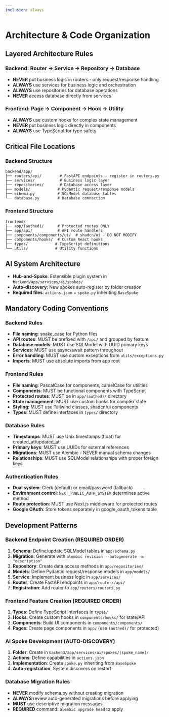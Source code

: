 ```yaml
---
inclusion: always
---
```


# Architecture & Code Organization

## Layered Architecture Rules

### Backend: Router → Service → Repository → Database
- **NEVER** put business logic in routers - only request/response handling
- **ALWAYS** use services for business logic and orchestration
- **ALWAYS** use repositories for database operations
- **NEVER** access database directly from services

### Frontend: Page → Component → Hook → Utility
- **ALWAYS** use custom hooks for complex state management
- **NEVER** put business logic directly in components
- **ALWAYS** use TypeScript for type safety

## Critical File Locations

### Backend Structure
```
backend/app/
├── routers/api/        # FastAPI endpoints - register in routers.py
├── services/           # Business logic layer
├── repositories/       # Database access layer
├── models/            # Pydantic request/response models
├── schema.py          # SQLModel database tables
└── database.py        # Database connection
```

### Frontend Structure
```
frontend/
├── app/(authed)/      # Protected routes ONLY
├── app/api/           # API route handlers
├── components/components/ui/  # shadcn/ui - DO NOT MODIFY
├── components/hooks/  # Custom React hooks
├── types/            # TypeScript definitions
└── utils/            # Utility functions
```

## AI System Architecture
- **Hub-and-Spoke**: Extensible plugin system in `backend/app/services/ai/spokes/`
- **Auto-discovery**: New spokes auto-register by folder creation
- **Required files**: `actions.json` + `spoke.py` inheriting `BaseSpoke`

## Mandatory Coding Conventions

### Backend Rules
- **File naming**: snake_case for Python files
- **API routes**: MUST be prefixed with `/api/` and grouped by feature
- **Database models**: MUST use SQLModel with UUID primary keys
- **Services**: MUST use async/await pattern throughout
- **Error handling**: MUST use custom exceptions from `utils/exceptions.py`
- **Imports**: MUST use absolute imports from app root

### Frontend Rules
- **File naming**: PascalCase for components, camelCase for utilities
- **Components**: MUST be functional components with TypeScript
- **Protected routes**: MUST be in `app/(authed)/` directory
- **State management**: MUST use custom hooks for complex state
- **Styling**: MUST use Tailwind classes, shadcn/ui components
- **Types**: MUST define interfaces in `types/` directory

### Database Rules
- **Timestamps**: MUST use Unix timestamps (float) for created_at/updated_at
- **Primary keys**: MUST use UUIDs for external references
- **Migrations**: MUST use Alembic - NEVER manual schema changes
- **Relationships**: MUST use SQLModel relationships with proper foreign keys

### Authentication Rules
- **Dual system**: Clerk (default) or email/password (fallback)
- **Environment control**: `NEXT_PUBLIC_AUTH_SYSTEM` determines active method
- **Route protection**: MUST use Next.js middleware for protected routes
- **Google OAuth**: Store tokens separately in google_oauth_tokens table

## Development Patterns

### Backend Endpoint Creation (REQUIRED ORDER)
1. **Schema**: Define/update SQLModel tables in `app/schema.py`
2. **Migration**: Generate with `alembic revision --autogenerate -m "description"`
3. **Repository**: Create data access methods in `app/repositories/`
4. **Models**: Define Pydantic request/response models in `app/models/`
5. **Service**: Implement business logic in `app/services/`
6. **Router**: Create FastAPI endpoints in `app/routers/api/`
7. **Registration**: Add router to `app/routers/routers.py`

### Frontend Feature Creation (REQUIRED ORDER)
1. **Types**: Define TypeScript interfaces in `types/`
2. **Hooks**: Create custom hooks in `components/hooks/` for state/API
3. **Components**: Build UI components in `components/components/`
4. **Pages**: Create page components in `app/` (use `(authed)/` for protected)

### AI Spoke Development (AUTO-DISCOVERY)
1. **Folder**: Create in `backend/app/services/ai/spokes/[spoke_name]/`
2. **Actions**: Define capabilities in `actions.json`
3. **Implementation**: Create `spoke.py` inheriting from `BaseSpoke`
4. **Auto-registration**: System discovers on restart

### Database Migration Rules
- **NEVER** modify schema.py without creating migration
- **ALWAYS** review auto-generated migrations before applying
- **MUST** use descriptive migration messages
- **REQUIRED** command: `alembic upgrade head` to apply